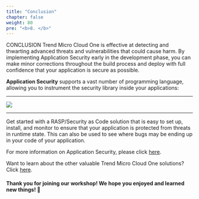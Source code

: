 ```yaml
---
title: "Conclusion"
chapter: false
weight: 80
pre: "<b>8. </b>"
---
```


CONCLUSION
Trend Micro Cloud One is effective at detecting and thwarting advanced threats and vulnerabilities that could cause harm. By implementing Application Security early in the development phase, you can make minor corrections throughout the build process and deploy with full confidence that your application is secure as possible.


**Application Security** supports a vast number of programming language, allowing you to instrument the security library inside your applications:

---
<img src="/images/languages.png"></img>

---
Get started with a RASP/Security as Code solution that is easy to set up, install, and monitor to ensure that your application is protected from threats in runtime state. This can also be used to see where bugs may be ending up in your code of your application.

For more information on Application Security, please click [here](https://www.trendmicro.com/en_us/business/products/hybrid-cloud/cloud-one-application-security.html).

Want to learn about the other valuable Trend Micro Cloud One solutions? Click [here](https://www.trendmicro.com/cloudone).

#### Thank you for joining our workshop! We hope you enjoyed and learned new things! :clap: